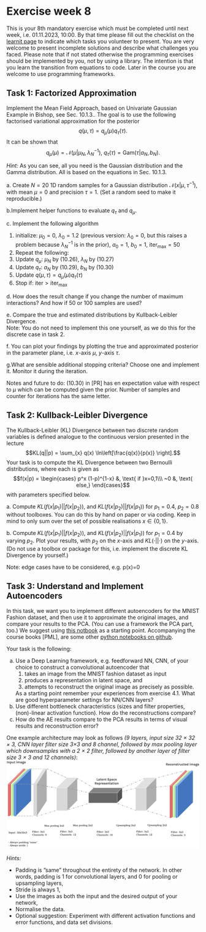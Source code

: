 # Exercise week 8

This is your 8th mandatory exercise which must be completed until next week, i.e. 01.11.2023, 10:00. By that time please fill out the checklist on the [learnit page](https://learnit.itu.dk/course/view.php?id=3022225) to indicate which tasks you volunteer to present. 
You are very welcome to present incomplete solutions and describe what challenges you faced.
Please note that if not stated otherwise the programming exercises should be implemented by you, not by using a library. The intention is that you learn the transition from equations to code. Later in the course you are welcome to use programming frameworks.


## Task 1: Factorized Approximation

Implement the Mean Field Approach, based on Univariate Gaussian Example in Bishop, see Sec. 10.1.3.. The goal is to use the following factorised variational approximation for the posterior
$$q(\mu,\tau)  = q_\mu(\mu) q_\tau(\tau).$$
It can be shown that
$$q_\mu(\mu)   = \mathcal{N}(\mu| \mu_N,\lambda_N^{-1}) , ~   q_\tau(\tau) = \text{Gam}(\tau| a_N,b_N).$$

*Hint:* As you can see, all you need is the Gaussian distribution and the Gamma distribution. 
All is based on the equations in Sec. 10.1.3.

a. Create $N=20$ 1D random samples for a Gaussian distribution $\mathcal{N}(x|\mu,\tau^{-1} )$, with mean $\mu=0$ and precision $\tau=1$. (Set a random seed to make it reproducible.) </li>

b.Implement helper functions to evaluate $q_\tau$ and $q_\mu$.</li>

c. Implement the following algorithm
    <ol> 
      <li>initialize: $\mu_0=0$, $\lambda_0=1.2$ (previous version: $\lambda_0=0$, but this raises a problem because $\lambda_N^{-1}$ is in the prior), $a_0=1$, $b_0=1$, $\text{iter}_\text{max}=50$ </li>
      <li>Repeat the following:</li>
      <li>Update $q_\mu$: $\mu_N$ by (10.26), $\lambda_N$ by (10.27)</li>
      <li>Update $q_\tau$: $a_N$ by (10.29), $b_N$ by (10.30)</li>
      <li>Update $q(\mu,\tau) = q_\mu(\mu) q_\tau(\tau)$</li>
      <li>Stop if: $\text{iter}>\text{iter}_\text{max}$</li>
     </ol>
d. How does the result change if you change the number of maximum interactions? And how if 50 or 100 samples are used? </li>

e. Compare the true and estimated distributions by Kullback-Leibler Divergence. <br>
    Note: You do not need to implement this one yourself, as we do this for the discrete case in task 2. </li>  

f. You can plot your findings by plotting the true and approximated posterior in the parameter plane, i.e. $x$-axis $\mu$, $y$-axis $\tau$. </li>

g.What are sensible additional stopping criteria? Choose one and implement it. Monitor it during the iteration.</li>
</ol>
  
Notes and future to do:
(10.30) in [PR] has en expectation value with respect to $\mu$ which can be computed given the prior. 
Number of samples and counter for iterations has the same letter.

## Task 2: Kullback-Leibler Divergence
The Kullback-Leibler (KL) Divergence between two discrete random variables is defined analogue to the continuous version presented in the lecture
$$KL(q||p) = \sum_{x} q(x) \ln\left[\frac{q(x)}{p(x)} \right].$$
Your task is to compute the KL Divergence between two Bernoulli distributions, where each is given as
$$f(x|p) =  \begin{cases} p^x (1-p)^{1-x} &, \text{ if }x=0,1\\\ ~0 &, \text{ else,}  \end{cases}$$
with parameters specified below. 


a. Compute $KL(f(x|p_1)||f(x|p_2))$, and $KL(f(x|p_2)||f(x|p_1))$ for $p_1=0.4$, $p_2=0.8$ without toolboxes. You can do this by hand on paper or via coding. Keep in mind to only sum over the set of possible realisations $x\in\{0,1 \}$.</li> 

b. Compute $KL(f(x|p_1)||f(x|p_2))$, and $KL(f(x|p_2)||f(x|p_1))$ for $p_1=0.4$ by varying $p_2$. Plot your results, with $p_2$ on the $x$-axis and $KL(\cdot ||\cdot )$ on the $y$-axis. (Do not use a toolbox or package for this, i.e. implement the discrete KL Divergence by yourself.)</li>
</ol>

Note: edge cases have to be considered, e.g. p(x)=0

## Task 3: Understand and Implement Autoencoders

In this task, we want you to implement different autoencoders for the MNIST Fashion dataset, and then use it to approximate the original images, and compare your results to the PCA. (You can use a framework the PCA part, too.)
We suggest using [this notbook](https://colab.research.google.com/github/probml/pyprobml/blob/master/notebooks/book1/20/ae_mnist_tf.ipynb) as a starting point. 
Accompanying the course books [PML], are some other [python notebooks on github](https://github.com/probml/pyprobml/tree/master/notebooks/book1/20).

Your task is the following:
<ol type ="a">
  <li> Use a Deep Learning framework, e.g. feedforward NN, CNN, of your choice to construct a convolutional autoencoder that 
  <ol> 
      <li>takes an image from the MNIST fashion dataset as input</li>
      <li>produces a representation in latent space, and</li> 
      <li>attempts to reconstruct the original image as precisely as possible.</li></ol>
    As a starting point remember your experiences from exercise 4.1. What are good hyperparameter settings for NN/CNN layers?</li>
  <li>Use different bottleneck characteristics (sizes and filter properties, (non)-linear activation function). How do the reconstructions compare?</li>  
  <li>How do the AE results compare to the PCA results in terms of visual results and reconstruction error?</li>
 </ol>

One example architecture may look as follows *(9 layers, input size 32 × 32 × 3, CNN layer  filter size 3×3 and 8 channel, followed by max pooling layer which downsamples with a 2 × 2 filter, followed by another layer of filter size 3 × 3 and 12 channels)*:
![](CNN_AE_architecture.png)


*Hints:* 
- Padding is ”same” throughout the entirety of the network. In other words, padding is 1 for convolutional layers, and 0 for pooling or upsampling layers,
- Stride is always 1,
- Use the images as both the input and the desired output of your network,
- Normalise the data.
- Optional suggestion: Experiment with different activation functions and error functions, and data set divisions.


